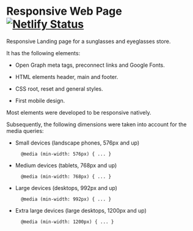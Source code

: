 # Responsive Web Page [![Netlify Status](https://api.netlify.com/api/v1/badges/309d1ba0-b7c2-4701-bb74-84b410160197/deploy-status?branch=main)](https://visionary-responsive-page.netlify.app/) #

Responsive Landing page for a sunglasses and eyeglasses store.

It has the following elements:

* Open Graph meta tags, preconnect links and Google Fonts.

* HTML elements header, main and footer.

* CSS root, reset and general styles.

* First mobile design.

Most elements were developed to be responsive natively.

Subsequently, the following dimensions were taken into account for the media queries:

* Small devices (landscape phones, 576px and up)

        @media (min-width: 576px) { ... }

* Medium devices (tablets, 768px and up)
        
        @media (min-width: 768px) { ... }

* Large devices (desktops, 992px and up)

        @media (min-width: 992px) { ... }

* Extra large devices (large desktops, 1200px and up)

        @media (min-width: 1200px) { ... }